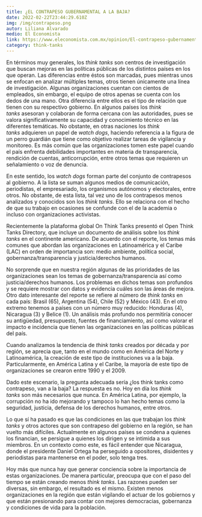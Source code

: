 ```yaml
---
title: ¿EL CONTRAPESO GUBERNAMENTAL A LA BAJA?
date: 2022-02-22T23:44:29.610Z
img: /img/contrapeso.png
autor: Liliana Alvarado
medio: El Economista
link: https://www.eleconomista.com.mx/opinion/El-contrapeso-gubernamental-a-la-baja-20220222-0057.html
category: think-tanks
---
```

<!--StartFragment-->

En términos muy generales, los *think tanks* son centros de investigación que buscan mejoras en las políticas públicas de los distintos países en los que operan. Las diferencias entre éstos son marcadas, pues mientras unos se enfocan en analizar múltiples temas, otros tienen únicamente una línea de investigación. Algunas organizaciones cuentan con cientos de empleados, sin embargo, el equipo de otros apenas se cuenta con los dedos de una mano. <!--more--> Otra diferencia entre ellos es el tipo de relación que tienen con su respectivo gobierno. En algunos países los *think tanks* asesoran y colaboran de forma cercana con las autoridades, pues se valora significativamente su capacidad y conocimiento técnico en las diferentes temáticas. No obstante, en otras naciones los *think tanks* adquieren un papel de *watch dogs*, haciendo referencia a la figura de un perro guardián que tiene como objetivo realizar tareas de vigilancia y monitoreo. Es más común que las organizaciones tomen este papel cuando el país enfrenta debilidades importantes en materia de transparencia, rendición de cuentas, anticorrupción, entre otros temas que requieren un señalamiento o voz de denuncia.

En este sentido, los *watch dogs* forman parte del conjunto de contrapesos al gobierno. A la lista se suman algunos medios de comunicación, periodistas, el empresariado, los organismos autónomos y electorales, entre otros. No obstante, de esta lista, tal vez uno de los contrapesos menos analizados y conocidos son los *think tanks*. Ello se relaciona con el hecho de que su trabajo en ocasiones se confunde con el de la academia o incluso con organizaciones activistas.

Recientemente la plataforma global On Think Tanks presentó el Open Think Tanks Directory, que incluye un documento de análisis sobre los *think tanks* en el continente americano. De acuerdo con el reporte, los temas más comunes que abordan las organizaciones en Latinoamérica y el Caribe (LAC) en orden de importancia son: medio ambiente, política social, gobernanza/transparencia y justicia/derechos humanos.

No sorprende que en nuestra región algunas de las prioridades de las organizaciones sean los temas de gobernanza/transparencia así como justicia/derechos humanos. Los problemas en dichos temas son profundos y se requiere mostrar con datos y evidencia cuáles son las áreas de mejora. Otro dato interesante del reporte se refiere al número de *think tanks* en cada país: Brasil (65), Argentina (54), Chile (52) y México (43). En el otro extremo tenemos a países con un número muy reducido: Honduras (4), Nicaragua (3) y Belice (1). Un análisis más profundo nos permitiría conocer su antigüedad, presupuesto, fuentes de financiamiento, así como valorar el impacto e incidencia que tienen las organizaciones en las políticas públicas del país.

Cuando analizamos la tendencia de *think tanks* creados por década y por región, se aprecia que, tanto en el mundo como en América del Norte y Latinoamérica, la creación de este tipo de instituciones va a la baja. Particularmente, en América Latina y el Caribe, la mayoría de este tipo de organizaciones se crearon entre 1990 y el 2009.

Dado este escenario, la pregunta adecuada sería ¿los think tanks como contrapeso, van a la baja? La respuesta es no. Hoy en día los *think tanks* son más necesarios que nunca. En América Latina, por ejemplo, la corrupción no ha ido mejorando y tampoco lo han hecho temas como la seguridad, justicia, defensa de los derechos humanos, entre otros.

Lo que sí ha pasado es que las condiciones en las que trabajan los *think tanks* y otros actores que son contrapeso del gobierno en la región, se han vuelto más difíciles. Actualmente en algunos países se condena a quienes los financian, se persigue a quienes los dirigen y se intimida a sus miembros. En un contexto como este, es fácil entender que Nicaragua, donde el presidente Daniel Ortega ha perseguido a opositores, disidentes y periodistas para mantenerse en el poder, solo tenga tres.

Hoy más que nunca hay que generar conciencia sobre la importancia de estas organizaciones. De manera particular, preocupa que con el paso del tiempo se están creando menos *think tanks*. Las razones pueden ser diversas, sin embargo, el resultado es el mismo. Existen menos organizaciones en la región que están vigilando el actuar de los gobiernos y que están presionando para contar con mejores democracias, gobernanza y condiciones de vida para la población.

<!--EndFragment-->